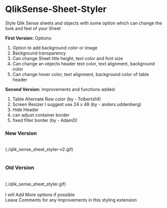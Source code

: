 # QlikSense-Sheet-Styler <br />
Style Qlik Sense sheets and objects with some option which can change the look and feel of your Sheet
 
<b>First Version:</b>
Options: 
1.    Option to add background color or image 
2.    Background transparency 
3.    Can change Sheet title height, text color and font size 
4.    Can change an objects header text color, text alignment, background color 
5.    Can change hover color, text alignment, background color of table header

<b>Second Version:</b>
Improvements and functions added:
1.    Table Alternate Row color (by - Tolberta14)
2.    Screen Resizer I suggest use 24 x 48 (by - anders.uddenberg)
3.    Hide Header
4.    can adjust container border
5.    fixed filter border (by - AdamD)

<h3>New Version</h3>
<br />
(./qlik_sense_sheet_styler-v2.gif) <br />
<br />
<h3>Old Version</h3>
<br />
(./qlik_sense_sheet_styler.gif) <br />
<br />
I will Add More options if possible <br />
Leave Comments for any Improvements in this styling extension <br />

